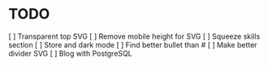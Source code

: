 # TODO

[ ] Transparent top SVG
[ ] Remove mobile height for SVG
[ ] Squeeze skills section
[ ] Store and dark mode
[ ] Find better bullet than #
[ ] Make better divider SVG
[ ] Blog with PostgreSQL
